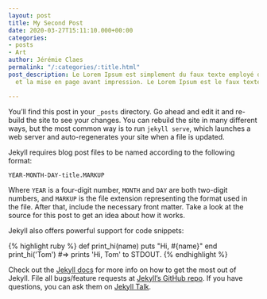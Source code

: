 ```yaml
---
layout: post
title: My Second Post
date: 2020-03-27T15:11:10.000+00:00
categories:
- posts
- Art
author: Jérémie Claes
permalink: "/:categories/:title.html"
post_description: Le Lorem Ipsum est simplement du faux texte employé dans la composition
  et la mise en page avant impression. Le Lorem Ipsum est le faux texte standard.

---
```

<!--permalink: "/posts/article" -->
<!--permalink: "/:posts/:article.html"  les /: sont utiliser pour des variables-->

<!-- on peu crée ces propres variables comme ici avec "l'auteur"
<!--- frontmatter in yalm  -->
<!--- categories: URL DE LA categories  -->

You’ll find this post in your `_posts` directory. Go ahead and edit it and re-build the site to see your changes. You can rebuild the site in many different ways, but the most common way is to run `jekyll serve`, which launches a web server and auto-regenerates your site when a file is updated.

Jekyll requires blog post files to be named according to the following format:

`YEAR-MONTH-DAY-title.MARKUP`

Where `YEAR` is a four-digit number, `MONTH` and `DAY` are both two-digit numbers, and `MARKUP` is the file extension representing the format used in the file. After that, include the necessary front matter. Take a look at the source for this post to get an idea about how it works.

Jekyll also offers powerful support for code snippets:

{% highlight ruby %}
def print_hi(name)
  puts "Hi, #{name}"
end
print_hi('Tom')
#=> prints 'Hi, Tom' to STDOUT.
{% endhighlight %}

Check out the [Jekyll docs][jekyll-docs] for more info on how to get the most out of Jekyll. File all bugs/feature requests at [Jekyll’s GitHub repo][jekyll-gh]. If you have questions, you can ask them on [Jekyll Talk][jekyll-talk].

[jekyll-docs]: https://jekyllrb.com/docs/home
[jekyll-gh]:   https://github.com/jekyll/jekyll
[jekyll-talk]: https://talk.jekyllrb.com/